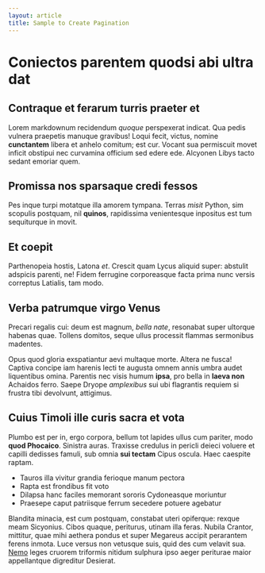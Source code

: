 ```yaml
---
layout: article
title: Sample to Create Pagination
---
```


# Coniectos parentem quodsi abi ultra dat

## Contraque et ferarum turris praeter et

Lorem markdownum recidendum *quoque* perspexerat indicat. Qua pedis vulnera
praepetis manuque gravibus! Loqui fecit, victus, nomine **cunctantem** libera et
anhelo comitum; est cur. Vocant sua permiscuit movet inficit obstipui nec
curvamina officium sed edere ede. Alcyonen Libys tacto sedant emoriar quem.

## Promissa nos sparsaque credi fessos

Pes inque turpi motatque illa amorem tympana. Terras *misit* Python, sim
scopulis postquam, nil **quinos**, rapidissima venientesque inpositus est tum
sequiturque in movit.

## Et coepit

Parthenopeia hostis, Latona *et*. Crescit quam Lycus aliquid super: abstulit
adspicis parenti, ne! Fidem ferrugine corporeasque facta prima nunc versis
correptus Latialis, tam modo.

## Verba patrumque virgo Venus

Precari regalis cui: deum est magnum, *bella nate*, resonabat super ultorque
habenas quae. Tollens domitos, seque ullus processit flammas sermonibus
madentes.

Opus quod gloria exspatiantur aevi multaque morte. Altera ne fusca! Captiva
concipe iam harenis lecti te augusta omnem annis umbra audet liquentibus omina.
Parentis nec visis humum **ipsa**, pro bella in **laeva non** Achaidos ferro.
Saepe Dryope *amplexibus* sui ubi flagrantis requiem si frustra
tibi devolvunt, attigimus.

## Cuius Timoli ille curis sacra et vota

Plumbo est per in, ergo corpora, bellum tot lapides ullus cum pariter, modo
**quod Phocaico**. Sinistra auras. Traxisse credulus in pericli deieci voluere
et capilli dedisses famuli, sub omnia **sui tectam** Cipus oscula. Haec caespite
raptam.

- Tauros illa vivitur grandia ferioque manum pectora
- Rapta est frondibus fit voto
- Dilapsa hanc faciles memorant sororis Cydoneasque moriuntur
- Praesepe caput patriisque ferrum secedere potuere agebatur

Blandita minacia, est cum postquam, constabat uteri opiferque: rexque meam
Sicyonius. Cibos quaque, periturus, utinam illa feras. Nubila Crantor, mittitur,
quae mihi aethera pondus et super Megareus accipit perarantem ferens inmota.
Luce versus non vetusque suis, quid des cum velavit sua. [Nemo](#sumere) leges
cruorem triformis nitidum sulphura ipso aeger periturae maior appellantque
digreditur Desierat.
